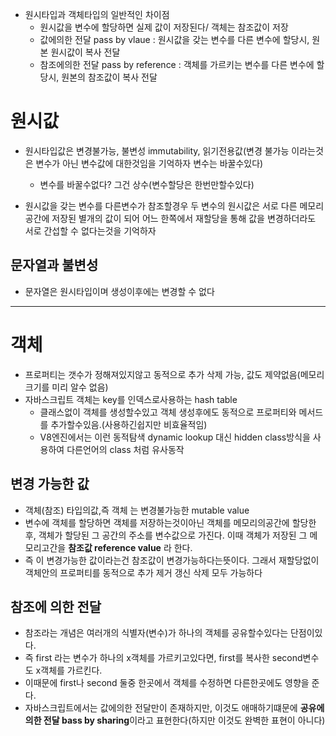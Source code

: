 - 원시타입과 객체타입의 일반적인 차이점
    - 원시값을 변수에 할당하면 실제 값이 저장된다/ 객체는 참조값이 저장
    - 값에의한 전달 pass by vlaue : 원시값을 갖는 변수를 다른 변수에 할당시, 원본 원시값이 복사 전달
    - 참조에의한 전달 pass by reference : 객체를 가르키는 변수를 다른 변수에 할당시, 원본의 참조값이 복사 전달

# 원시값 
- 원시타입값은 변경불가능, 불변성 immutability, 읽기전용값(변경 불가능 이라는것은 변수가 아닌 변수값에 대한것임을 기억하자 변수는 바꿀수있다)
    - 변수를 바꿀수없다? 그건 상수(변수할당은 한번만할수있다)

- 원시값을 갖는 변수를 다른변수가 참조할경우 두 변수의 원시값은 서로 다른 메모리 공간에 저장된 별개의 값이 되어 어느 한쪽에서 재할당을 통해 값을 변경하더라도 서로 간섭할 수 없다는것을 기억하자

## 문자열과 불변성
- 문자열은 원시타입이며 생성이후에는 변경할 수 없다
---

# 객체
- 프로퍼티는 갯수가 정해져있지않고 동적으로 추가 삭제 가능, 값도 제약없음(메모리 크기를 미리 알수 없음)
- 자바스크립트 객체는 key를 인덱스로사용하는 hash table
    - 클래스없이 객체를 생성할수있고 객체 생성후에도 동적으로 프로퍼티와 메서드를 추가할수있음.(사용하긴쉽지만 비효율적임)
    - V8엔진에서는 이런 동적탐색 dynamic lookup 대신 hidden class방식을 사용하여 다른언어의 class 처럼 유사동작

## 변경 가능한 값
- 객체(참조) 타입의값,즉 객체 는 변경불가능한 mutable value
- 변수에 객체를 할당하면 객체를 저장하는것이아닌 객체를 메모리의공간에 할당한 후, 객체가 할당된 그 공간의 주소를 변수값으로 가진다. 이때 객체가 저장된 그 메모리고간을  **참조값 reference value** 라 한다.
- 즉 이 변경가능한 값이라는건 참조값이 변경가능하다는뜻이다. 그래서 재할당없이 객체안의 프로퍼티를 동적으로 추가 제거 갱신 삭제 모두 가능하다

## 참조에 의한 전달
- 참조라는 개념은 여러개의 식별자(변수)가 하나의 객체를 공유할수있다는 단점이있다.
- 즉 first 라는 변수가 하나의 x객체를 가르키고있다면, first를 복사한 second변수도 x객체를 가르킨다.
- 이때문에 first나 second 둘중 한곳에서 객체를 수정하면 다른한곳에도 영향을 준다.
- 자바스크립트에서는 값에의한 전달만이 존재하지만, 이것도 애매하기떄문에 **공유에의한 전달 bass by sharing**이라고 표현한다(하지만 이것도 완벽한 표현이 아니다)
